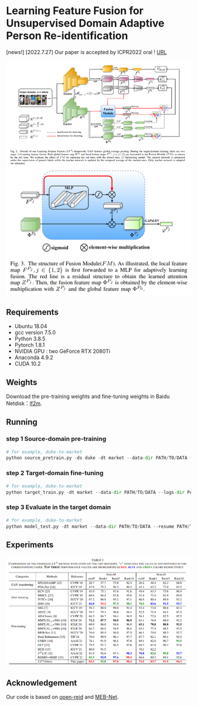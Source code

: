 # Learning Feature Fusion for Unsupervised Domain Adaptive Person Re-identification
[news!]
[2022.7.27] Our paper is accepted by ICPR2022 oral ! [URL](https://ieeexplore.ieee.org/document/9956264)

<div align="center">
    <img src="figs/fig1.png">  
</div>
<div align="center">
    <img src="figs/fig2.png">  
</div>

## Requirements

- Ubuntu 18.04
- gcc version 7.5.0
- Python 3.8.5
- Pytorch 1.8.1
- NVIDIA GPU : two GeForce RTX 2080Ti
- Anaconda 4.9.2
- CUDA 10.2

## Weights
Download the pre-training weights and fine-tuning weights in Baidu Netdisk：[lf2m](https://pan.baidu.com/s/12_KrtSOf_--Voverri8tkw).
## Running

### step 1 Source-domain pre-training
```python
# for example, duke-to-market
python source_pretrain.py -ds duke -dt market --data-dir PATH/TO/DATA --logs-dir PATH/TO/SAVE/CHECKPOINTS
```

### step 2 Target-domain fine-tuning

```python
# for example, duke-to-market
python target_train.py -dt market --data-dir PATH/TO/DATA --logs-dir PATH/TO/SAVE/CHECKPOINTS
```

### step 3 Evaluate in the target domain

```python
# for example, duke-to-market
python model_test.py -dt market --data-dir PATH/TO/DATA --resume PATH/TO/CHECKPOINTS
```


## Experiments

<div align="center">
    <img src="figs/fig3.png">  
</div>



## Acknowledgement

Our code is based on [open-reid](https://github.com/Cysu/open-reid) and [MEB-Net](https://github.com/YunpengZhai/MEB-Net). 



